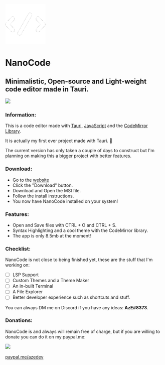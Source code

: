 ![](https://github.com/azedeveloper/NanoCode/blob/main/src-tauri/icons/32x32.png)
# NanoCode
## Minimalistic, Open-source and Light-weight code editor made in Tauri.

![](https://i.ibb.co/YL1DWSs/image.png)

### Information:

This is a code editor made with [Tauri](https://tauri.app/), [JavaScript](https://javascript.com) and the [CodeMirror Library](https://codemirror.net/). 

It is actually my first ever project made with Tauri. 🎉

The current version has only taken a couple of days to construct but I'm planning on making this a bigger project with better features.


### Download:

- Go to the [website](https://azedeveloper.github.io/NanoCode)
- Click the "Download" button.
- Download and Open the MSI file.
- Follow the install instructions.
- You now have NanoCode installed on your system! 

### Features:

- Open and Save files with CTRL + O and CTRL + S.
- Syntax Highlighting and a cool theme with the CodeMirror library.
- The app is only 8.5mb at the moment!


### Checklist:

NanoCode is not close to being finished yet, these are the stuff that I'm working on:

- [ ] LSP Support
- [ ] Custom Themes and a Theme Maker
- [ ] An in-built Terminal
- [ ] A File Explorer
- [ ] Better developer experience such as shortcuts and stuff.

You can always DM me on Discord if you have any ideas: **AzE#8373**.

### Donations:

NanoCode is and always will remain free of charge, but if you are willing to donate  you can do it on my paypal.me:

![](https://i.ibb.co/cyxrYdW/money-payment-paypal-icon-icon.png)

[paypal.me/azedev](https://paypal.me/azedev)


